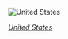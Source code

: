 
![United States](https://www.gstatic.com/prettyearth/assets/full/1434.jpg)

*[United States](https://www.google.com/maps/@33.757222,-84.40275,18z/data=!3m1!1e3)*
